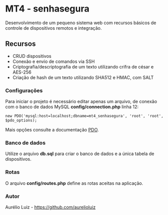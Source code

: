 # MT4 - senhasegura
Desenvolvimento de um pequeno sistema web com recursos básicos de controle de dispositivos remotos e integração.

## Recursos
- CRUD dispositivos
- Conexão e envio de comandos via SSH
- Criptografia/descriptografia de um texto utilizando crifra de césar e AES-256
- Criação de hash de um texto utilizando SHA512 e HMAC, com SALT

### Configurações
Para iniciar o projeto é necessário editar apenas um arquivo, de conexão com o banco de dados MySQL **config/connection.php** linha 12:

``` 
new PDO('mysql:host=localhost;dbname=mt4_senhasegura', 'root', 'root', $pdo_options);
```

Mais opções consulte a documentação [PDO](http://php.net/manual/en/class.pdo.php).

### Banco de dados
Utilize o arquivo **db.sql** para criar o banco de dados e a única tabela de dispositivos.

### Rotas
O arquivo **config/routes.php** define as rotas aceitas na aplicação. 

### Autor
Aurélio Luiz - https://github.com/aurelioluiz
